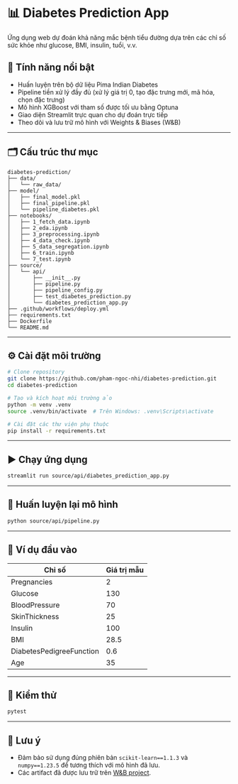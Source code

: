 # 📊 Diabetes Prediction App

Ứng dụng web dự đoán khả năng mắc bệnh tiểu đường dựa trên các chỉ số sức khỏe như glucose, BMI, insulin, tuổi, v.v.

## 🚀 Tính năng nổi bật
- Huấn luyện trên bộ dữ liệu Pima Indian Diabetes
- Pipeline tiền xử lý đầy đủ (xử lý giá trị 0, tạo đặc trưng mới, mã hóa, chọn đặc trưng)
- Mô hình XGBoost với tham số được tối ưu bằng Optuna
- Giao diện Streamlit trực quan cho dự đoán trực tiếp
- Theo dõi và lưu trữ mô hình với Weights & Biases (W&B)

---

## 🗂️ Cấu trúc thư mục

```
diabetes-prediction/
├── data/
│   └── raw_data/
├── model/
│   ├── final_model.pkl
│   ├── final_pipeline.pkl
│   └── pipeline_diabetes.pkl
├── notebooks/
│   ├── 1_fetch_data.ipynb
│   ├── 2_eda.ipynb
│   ├── 3_preprocessing.ipynb
│   ├── 4_data_check.ipynb
│   ├── 5_data_segregation.ipynb
│   ├── 6_train.ipynb
│   └── 7_test.ipynb
├── source/
│   └── api/
│       ├── __init__.py
│       ├── pipeline.py
│       ├── pipeline_config.py
│       ├── test_diabetes_prediction.py
│       └── diabetes_prediction_app.py
├── .github/workflows/deploy.yml
├── requirements.txt
├── Dockerfile
└── README.md
```

---

## ⚙️ Cài đặt môi trường

```bash
# Clone repository
git clone https://github.com/pham-ngoc-nhi/diabetes-prediction.git
cd diabetes-prediction

# Tạo và kích hoạt môi trường ảo
python -m venv .venv
source .venv/bin/activate  # Trên Windows: .venv\Scripts\activate

# Cài đặt các thư viện phụ thuộc
pip install -r requirements.txt
```

---

## ▶️ Chạy ứng dụng

```bash
streamlit run source/api/diabetes_prediction_app.py
```

---

## 🧠 Huấn luyện lại mô hình

```bash
python source/api/pipeline.py
```

---

## 📝 Ví dụ đầu vào

| Chỉ số                     | Giá trị mẫu |
|----------------------------|-------------|
| Pregnancies                | 2           |
| Glucose                    | 130         |
| BloodPressure              | 70          |
| SkinThickness              | 25          |
| Insulin                    | 100         |
| BMI                        | 28.5        |
| DiabetesPedigreeFunction   | 0.6         |
| Age                        | 35          |

---

## 🧪 Kiểm thử

```bash
pytest
```

---

## 📌 Lưu ý

- Đảm bảo sử dụng đúng phiên bản `scikit-learn==1.1.3` và `numpy==1.23.5` để tương thích với mô hình đã lưu.
- Các artifact đã được lưu trữ trên [W&B project](https://wandb.ai/ngocnhi-p4work-national-economics-university/diabetes).
